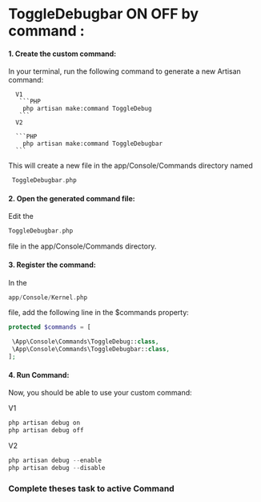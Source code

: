 <h1>ToggleDebugbar ON OFF by command :</h1>

<h4>1. Create the custom command:</h4>

   In your terminal, run the following command to generate a new Artisan command:

      V1
       ```PHP 
        php artisan make:command ToggleDebug
       ```
      V2

      ```PHP 
        php artisan make:command ToggleDebugbar
      ```

   This will create a new file in the app/Console/Commands directory named

   ```PHP 
    ToggleDebugbar.php
   ```
<h4>2. Open the generated command file:</h4>

   Edit the

   ```PHP
   ToggleDebugbar.php
   ```
   file in the app/Console/Commands directory.


<h4>3. Register the command:</h4>

   In the 

   ```PHP
   app/Console/Kernel.php
   ```
   file, add the following line in the $commands property:

   ```PHP
   protected $commands = [

    \App\Console\Commands\ToggleDebug::class,
    \App\Console\Commands\ToggleDebugbar::class,
   ];
   ```
<h4>4. Run Command:</h4>

   Now, you should be able to use your custom command:

   V1

   ```PHP
   php artisan debug on
   php artisan debug off
   ```
   V2

   ```PHP
   php artisan debug --enable
   php artisan debug --disable
   ```


<h3>Complete theses task to active Command</h3>



